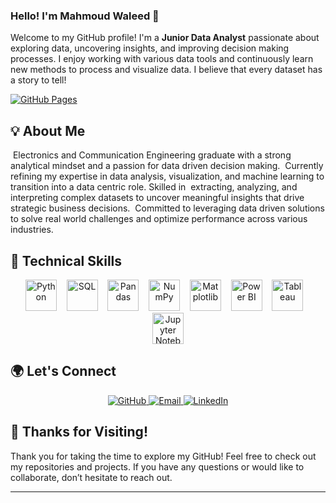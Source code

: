 ### Hello! I'm Mahmoud Waleed 👋

Welcome to my GitHub profile! I'm a **Junior Data Analyst** passionate about exploring data, uncovering insights, and improving decision making processes. I enjoy working with various data tools and continuously learn new methods to process and visualize data. I believe that every dataset has a story to tell!

[![GitHub Pages](https://img.shields.io/badge/GitHub-Pages-blue?logo=github)](https://mahmoudwal27.github.io/Mahmoudwal27/)


## 💡 About Me

&nbsp;Electronics and Communication Engineering graduate with a strong analytical mindset and a passion for data driven decision making. &nbsp;Currently refining my expertise in data analysis, visualization, and machine learning to transition into a data centric role. Skilled in &nbsp;extracting, analyzing, and interpreting complex datasets to uncover meaningful insights that drive strategic business decisions. &nbsp;Committed to leveraging data driven solutions to solve real world challenges and optimize performance across various industries.

## 🔧 Technical Skills

<p align="center">
  <img src="https://cdn.jsdelivr.net/gh/devicons/devicon/icons/python/python-original.svg" width="50" height="50" alt="Python"/>
  &nbsp;&nbsp;
  <img src="https://cdn.jsdelivr.net/gh/devicons/devicon/icons/postgresql/postgresql-original.svg" width="50" height="50" alt="SQL"/>
  &nbsp;&nbsp;
  <img src="https://cdn.jsdelivr.net/gh/devicons/devicon/icons/pandas/pandas-original.svg" width="50" height="50" alt="Pandas"/>
  &nbsp;&nbsp;
  <img src="https://cdn.jsdelivr.net/gh/devicons/devicon/icons/numpy/numpy-original.svg" width="50" height="50" alt="NumPy"/>
  &nbsp;&nbsp;
  <img src="https://upload.wikimedia.org/wikipedia/commons/8/84/Matplotlib_icon.svg" width="50" height="50" alt="Matplotlib"/>
  &nbsp;&nbsp;
  <img src="https://github.com/microsoft/PowerBI-Icons/blob/main/SVG/Power-BI.svg" width="50" height="50" alt="Power BI"/>
  &nbsp;&nbsp;
  <img src="https://upload.wikimedia.org/wikipedia/commons/4/4b/Tableau_Logo.png" width="50" height="50" alt="Tableau"/>
  &nbsp;&nbsp;
  <img src="https://cdn.jsdelivr.net/gh/devicons/devicon/icons/jupyter/jupyter-original.svg" width="50" height="50" alt="Jupyter Notebook"/>
</p>

## 🌍 Let's Connect  

<p align="center">
  <a href="https://github.com/mahmoudwal27">
    <img src="https://img.shields.io/badge/-GitHub-181717?style=for-the-badge&logo=github&logoColor=white" alt="GitHub">
  </a>
  <a href="mailto:mahmoudwaleed200127@gmail.com">
    <img src="https://img.shields.io/badge/Email-D14836?style=for-the-badge&logo=gmail&logoColor=white" alt="Email">
  </a>
  <a href="https://www.linkedin.com/in/mahmoudwaleed">
    <img src="https://img.shields.io/badge/LinkedIn-0077B5?style=for-the-badge&logo=linkedin&logoColor=white" alt="LinkedIn">
  </a>
</p>

## 🙏 Thanks for Visiting!

Thank you for taking the time to explore my GitHub! Feel free to check out my repositories and projects. If you have any questions or would like to collaborate, don’t hesitate to reach out. 

---
